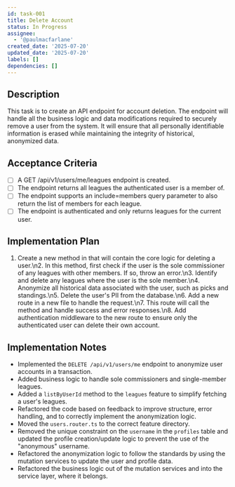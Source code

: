 ```yaml
---
id: task-001
title: Delete Account
status: In Progress
assignee:
  - '@paulmacfarlane'
created_date: '2025-07-20'
updated_date: '2025-07-20'
labels: []
dependencies: []
---
```


## Description

This task is to create an API endpoint for account deletion. The endpoint will handle all the business logic and data modifications required to securely remove a user from the system. It will ensure that all personally identifiable information is erased while maintaining the integrity of historical, anonymized data.

## Acceptance Criteria

- [ ] A GET /api/v1/users/me/leagues endpoint is created.
- [ ] The endpoint returns all leagues the authenticated user is a member of.
- [ ] The endpoint supports an include=members query parameter to also return the list of members for each league.
- [ ] The endpoint is authenticated and only returns leagues for the current user.
## Implementation Plan

1. Create a new method in that will contain the core logic for deleting a user.\n2. In this method, first check if the user is the sole commissioner of any leagues with other members. If so, throw an error.\n3. Identify and delete any leagues where the user is the sole member.\n4. Anonymize all historical data associated with the user, such as picks and standings.\n5. Delete the user's PII from the database.\n6. Add a new route in a new file to handle the request.\n7. This route will call the method and handle success and error responses.\n8. Add authentication middleware to the new route to ensure only the authenticated user can delete their own account.

## Implementation Notes

- Implemented the `DELETE /api/v1/users/me` endpoint to anonymize user accounts in a transaction.
- Added business logic to handle sole commissioners and single-member leagues.
- Added a `listByUserId` method to the `leagues` feature to simplify fetching a user's leagues.
- Refactored the code based on feedback to improve structure, error handling, and to correctly implement the anonymization logic.
- Moved the `users.router.ts` to the correct feature directory.
- Removed the unique constraint on the `username` in the `profiles` table and updated the profile creation/update logic to prevent the use of the "anonymous" username.
- Refactored the anonymization logic to follow the standards by using the mutation services to update the user and profile data.
- Refactored the business logic out of the mutation services and into the service layer, where it belongs.
